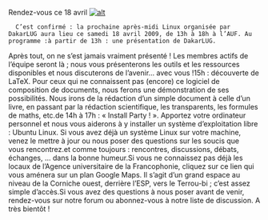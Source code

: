 
 Rendez-vous ce 18 avril
[![alt](https://raw.github.com/Dakarlug/site-datas/master/datas/affiche-apres-midi-linux-18-avril-2009.png "")](https://raw.github.com/Dakarlug/site-datas/master/datas/affiche-apres-midi-linux-18-avril-2009.pdf)
    
      C’est confirmé : la prochaine après-midi Linux organisée par DakarLUG aura lieu ce samedi 18 avril 2009, de 13h à 18h à l’AUF. Au programme :à partir de 13h : une présentation de DakarLUG.
Après tout, on ne s’est jamais vraiment présenté ! Les membres actifs
de l’équipe seront là ; nous vous présenterons les outils et les
ressources disponibles et nous discuterons de l’avenir… avec vous !15h : découverte de LaTeX. Pour ceux qui ne
connaissent pas (encore) ce logiciel de composition de documents, nous
ferons une démonstration de ses possibilités. Nous irons de la
rédaction d’un simple document à celle d’un livre, en passant par la
rédaction scientifique, les transparents, les formules de maths, etc.de 14h à 17h : « Install Party ! ». Apportez votre
ordinateur personnel et nous vous aiderons à y installer un système
d’exploitation libre : Ubuntu Linux. Si vous avez déjà un système Linux
sur votre machine, venez le mettre à jour ou nous poser des questions
sur les soucis que vous rencontrez.et comme toujours : rencontres, discussions, débats, échanges, … dans la bonne humeur.Si vous ne connaissez pas déjà les locaux de l’Agence universitaire de la Francophonie, cliquez sur ce lien qui vous aménera sur un plan Google Maps. Il s’agit d’un grand espace au niveau de la Corniche ouest, derrière l’ESP, vers le Terrou-bi ; c’est assez simple d’accès.Si vous avez des questions à nous poser avant de venir, rendez-vous sur notre forum ou abonnez-vous à notre liste de discussion. A très bientôt !
    
    
    



    



    



    



    



    



 
    
     
